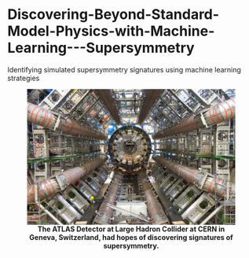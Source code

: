 # Discovering-Beyond-Standard-Model-Physics-with-Machine-Learning---Supersymmetry
Identifying simulated supersymmetry signatures using machine learning strategies

<figure>

<img src="img/lhc_atlas2.jpg" align="center"/>

<figcaption align = "center"><b>The ATLAS Detector at Large Hadron Collider at CERN in Geneva, Switzerland, had hopes of discovering signatures of supersymmetry. </b></figcaption>

</figure>